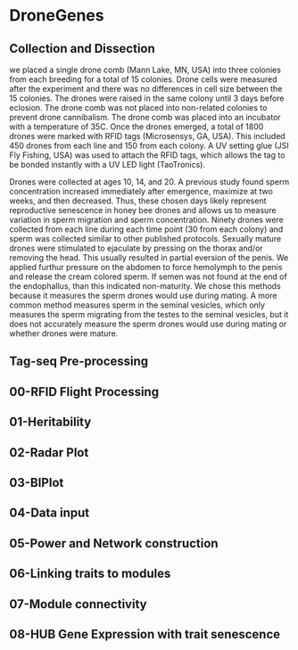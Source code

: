 # DroneGenes

## Collection and Dissection
we placed a single drone comb (Mann Lake, MN, USA) into three colonies from each breeding for a total of 15 colonies. Drone cells were measured after the experiment and there was no differences in cell size between the 15 colonies. The drones were raised in the same colony until 3 days before eclosion. The drone comb was not placed into non-related colonies to prevent drone cannibalism. The drone comb was placed into an incubator with a temperature of 35C. Once the drones emerged, a total of 1800 drones were marked with RFID tags (Microsensys, GA, USA). This included 450 drones from each line and 150 from each colony. A UV setting glue (JSI Fly Fishing, USA) was used to attach the RFID tags, which allows the tag to be bonded instantly with a UV LED light (TaoTronics).

Drones were collected at ages 10, 14, and 20. A previous study found sperm concentration increased immediately after emergence, maximize at two weeks, and then decreased. Thus, these chosen days likely represent reproductive senescence in honey bee drones and allows us to measure variation in sperm migration and sperm concentration. Ninety drones were collected from each line during each time point (30 from each colony) and sperm was collected similar to other published protocols. Sexually mature drones were stimulated to ejaculate by pressing on the thorax and/or removing the head. This usually resulted in partial eversion of the penis. We applied furthur pressure on the abdomen to force hemolymph to the penis and release the cream colored sperm.  If semen was not found at the end of the endophallus, than this indicated non-maturity. We chose this methods because it measures the sperm drones would use during mating. A more common method measures sperm in the seminal vesicles, which only measures the sperm migrating from the testes to the seminal vesicles, but it does not accurately measure the sperm drones would use during mating or whether drones were mature. 

## Tag-seq Pre-processing



## 00-RFID Flight Processing

## 01-Heritability

## 02-Radar Plot

## 03-BIPlot

## 04-Data input

## 05-Power and Network construction

## 06-Linking traits to modules

## 07-Module connectivity

## 08-HUB Gene Expression with trait senescence


